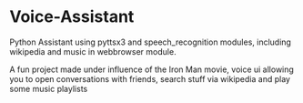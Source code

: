 # Voice-Assistant
Python Assistant using pyttsx3 and speech_recognition modules, including wikipedia and music in webbrowser module.

A fun project made under influence of the Iron Man movie, voice ui allowing you to open conversations with friends, search stuff via wikipedia and play some music playlists
